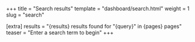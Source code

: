 +++
title = "Search results"
template = "dashboard/search.html"
weight = 1
slug = "search"

[extra]
results = "{results} results found for \"{query}\" in {pages} pages"
teaser = "Enter a search term to begin"
+++
